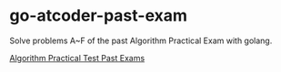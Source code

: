 # go-atcoder-past-exam
Solve problems A~F of the past Algorithm Practical Exam with golang.

[Algorithm Practical Test Past Exams](https://atcoder.jp/contests/past201912-open/tasks)
